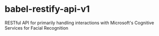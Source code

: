 # babel-restify-api-v1
RESTful API for primarily handling interactions with Microsoft's Cognitive Services for Facial Recognition
